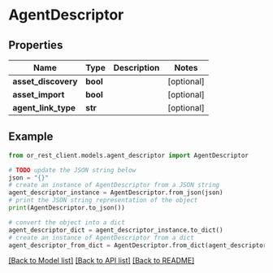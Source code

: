 # AgentDescriptor


## Properties

Name | Type | Description | Notes
------------ | ------------- | ------------- | -------------
**asset_discovery** | **bool** |  | [optional] 
**asset_import** | **bool** |  | [optional] 
**agent_link_type** | **str** |  | [optional] 

## Example

```python
from or_rest_client.models.agent_descriptor import AgentDescriptor

# TODO update the JSON string below
json = "{}"
# create an instance of AgentDescriptor from a JSON string
agent_descriptor_instance = AgentDescriptor.from_json(json)
# print the JSON string representation of the object
print(AgentDescriptor.to_json())

# convert the object into a dict
agent_descriptor_dict = agent_descriptor_instance.to_dict()
# create an instance of AgentDescriptor from a dict
agent_descriptor_from_dict = AgentDescriptor.from_dict(agent_descriptor_dict)
```
[[Back to Model list]](../README.md#documentation-for-models) [[Back to API list]](../README.md#documentation-for-api-endpoints) [[Back to README]](../README.md)


